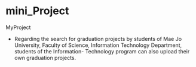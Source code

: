 # mini_Project
MyProject
  -  Regarding the search for graduation projects 
      by students of Mae Jo University, 
      Faculty of Science, Information Technology
      Department, students of the Information-
      Technology  program can also upload 
      their own graduation projects.
